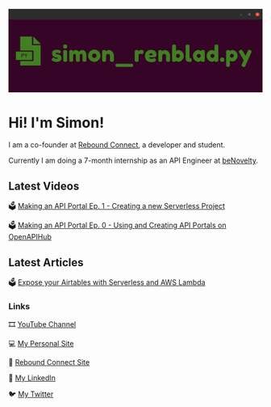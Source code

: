 ![](banner_large_new.png)

# Hi! I'm Simon!

I am a co-founder at [Rebound Connect](reboundconnect.github.io/site), a developer and student.

Currently I am doing a 7-month internship as an API Engineer at [beNovelty](https://benovelty.com/).

## Latest Videos

🗳 [Making an API Portal Ep. 1 - Creating a new Serverless Project](https://youtu.be/qPKYQZMqGs0)

🗳 [Making an API Portal Ep. 0 - Using and Creating API Portals on OpenAPIHub](https://youtu.be/dtu5NodvNv4)

## Latest Articles

🗳 [Expose your Airtables with Serverless and AWS Lambda](https://medium.com/@simon.renblad/expose-your-airtables-with-serverless-and-aws-lambda-123dfed1a42e)

### Links

🎞 [YouTube Channel](https://www.youtube.com/channel/UCx4bkeqaZxJXlKqhW96x9mA)

💻 [My Personal Site](https://simonrenblad.github.io/personal-site)

🏅 [Rebound Connect Site](https:/reboundconnect.github.io/site)

💸 [My LinkedIn](https://www.linkedin.com/in/simon-renblad-code)

🐦 [My Twitter](https://twitter.com/simon_renblad)

